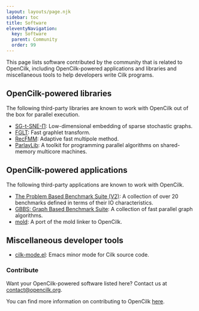 ```yaml
---
layout: layouts/page.njk
sidebar: toc
title: Software
eleventyNavigation:
  key: Software
  parent: Community
  order: 99
---
```


This page lists software contributed by the community that is related to OpenCilk, including OpenCilk-powered applications and libraries and
miscellaneous tools to help developers write Cilk programs.

## OpenCilk-powered libraries

The following third-party libraries are known to work with OpenCilk out of the
box for parallel execution.

- [SG-t-SNE-Π](https://github.com/fcdimitr/sgtsnepi): Low-dimensional embedding
  of sparse stochastic graphs.
- [FGLT](https://github.com/ailiop/fglt): Fast graphlet transform.
- [RecFMM](https://github.com/zhang416/recfmm): Adaptive fast multipole method.
- [ParlayLib](https://github.com/cmuparlay/parlaylib): A toolkit for programming parallel algorithms on shared-memory multicore machines.

## OpenCilk-powered applications

The following third-party applications are known to work with OpenCilk.

- [The Problem Based Benchmark Suite (V2)](https://cmuparlay.github.io/pbbsbench/): A collection of over 20 benchmarks defined in terms of their IO characteristics.
- [GBBS: Graph Based Benchmark Suite](https://github.com/ParAlg/gbbs): A collection of fast parallel graph algorithms.
- [mold](https://github.com/wheatman/mold): A port of the mold linker to OpenCilk.

## Miscellaneous developer tools

- [cilk-mode.el](https://github.com/ailiop/cilk-mode/): Emacs minor mode for
  Cilk source code.

### Contribute

Want your OpenCilk-powered software listed here?  Contact us at [contact@opencilk.org](mailto:contact@opencilk.org).

You can find more information on contributing to OpenCilk [here](/contribute).
